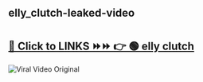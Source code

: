 
 ## elly_clutch-leaked-video 

# <h2><a href="https://clipsfans.com/elly_clutch&ref=git">🔗 Click to LINKS ⏩⏩ 👉 🟢 elly clutch </a></h2>

<a href="https://clipsfans.com/elly_clutch&ref=git" rel="nofollow" data-target="animated-image.originalLink"><img src="https://i.ibb.co.com/xMMVF88/686577567.gif" alt="Viral Video Original" style="max-width: 100%; display: inline-block;" data-target="animated-image.originalImage"></a>
